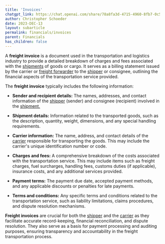 ```yaml
---
title: 'Invoices'
chatgpt_link: https://chat.openai.com/share/78a8fa3d-4715-4960-8fb7-0c5154357447
author: Christopher Schoeder
date: 2023-DEC-13
layout: subarticle
permalink: financials/invoices
parent: Financials
has_children: false
---
```


A **freight invoice** is a document used in the transportation and logistics industry to provide a detailed breakdown of charges and fees associated with the <a href="/glossery/shipments">shipments</a> of goods or cargo. It serves as a billing statement issued by the carrier or <a href="/parties/freight-forwarder">freight forwarder</a> to the <a href="/parties/shipper">shipper</a> or consignee, outlining the financial aspects of the transportation service provided.

The **freight invoice** typically includes the following information:

- **Sender and recipient details:** The names, addresses, and contact information of the <a href="/parties/shipper">shipper</a> (sender) and consignee (recipient) involved in the <a href="/glossery/shipments">shipment.</a>

- **Shipment details:** Information related to the transported goods, such as the description, quantity, weight, dimensions, and any special handling requirements.

- **Carrier information:** The name, address, and contact details of the <a href="/carriers/">carrier</a> responsible for transporting the goods. This may include the carrier's unique identification number or code.

- **Charges and fees:** A comprehensive breakdown of the costs associated with the transportation service. This may include items such as freight charges, fuel surcharges, handling fees, customs duties (if applicable), insurance costs, and any additional services provided.

- **Payment terms:** The payment due date, accepted payment methods, and any applicable discounts or penalties for late payments.

- **Terms and conditions:** Any specific terms and conditions related to the transportation service, such as liability limitations, claims procedures, and dispute resolution mechanisms.

**Freight invoices** are crucial for both the <a href="/parties/shipper">shipper</a> and the <a href="/carriers/">carrier</a> as they facilitate accurate record-keeping, financial reconciliation, and dispute resolution. They also serve as a basis for payment processing and auditing purposes, ensuring transparency and accountability in the freight transportation process.
